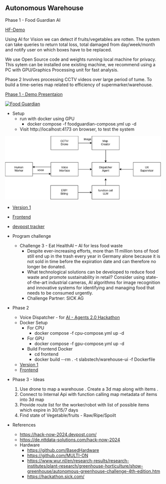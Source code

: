 ## Autonomous Warehouse

Phase 1 - Food Guardian AI

[HF-Demo](https://huggingface.co/spaces/gaganyatri/warehouse)

Using AI for Vision we can detect if fruits/vegetables are rotten. The system can take queries to return total loss, total damaged from day/week/month and notify user on which boxes have to be replaced.

We use Open Source code and weights running local machine for privacy. This sytem can be installed one existing machine, we recommend using a PC with GPU/Graphics Processing unit for fast analysis.

Phase 2 Involves processing CCTV videos over large period of tume. To build a time-series map related to efficiency of supermarker/warehouse.

[Phase 1 - Demo Presentaion](docs/demo_presentation.md)


[![Food Guardian](https://img.youtube.com/vi/OCcMmftCKFs/0.jpg)](https://www.youtube.com/watch?v=OCcMmftCKFs)


- Setup
  - run with docker using GPU
    - docker compose -f foodguardian-compose.yml up -d
  - Visit  http://localhost:4173 on browser, to test the system


!["Voice Dispatcher"](docs/images/dispatcher.drawio.png "Voice Dispatcher") 

- [Version 1](version-1.md)

- [Frontend](frontend/README.md)

- [devpost tracker](https://devpost.com/software/drishti-09zpyk)


- Program challenge 

  - Challenge 3 - Eat HealthAI – AI for less food waste
    - Despite ever-increasing efforts, more than 11 million tons of food still end up in the trash every year in Germany alone because it is not sold in time before the expiration date and can therefore no longer be donated.
    - What technological solutions can be developed to reduce food waste and promote sustainability in retail? Consider using state-of-the-art industrial cameras, AI algorithms for image recognition and innovative systems for identifying and managing food that needs to be consumed urgently.
    - Challenge Partner: SICK AG


- Phase 2

  - Voice Dispatcher - for [AI - Agents 2.0 Hackathon](https://lu.ma/ai-agents-2.0)
  - Docker Setup
    - For CPU
      - docker compose -f cpu-compose.yml up -d
    - For GPU
      - docker compose -f gpu-compose.yml up -d
    - Build Frontend Docker
      - cd frontend
      - docker build --rm . -t slabstech/warehouse-ui -f Dockerfile
  - [Version 1](version-1.md)
  - [Frontend](frontend/README.md)

- Phase 3 - Ideas

  1. Use drone to map a warehouse . Create a 3d map along with items .
  2. Connect to Internal Api with function calling map metadata of items into 3d map
  3. Provide route list for the worker/robot with list of possible items which expire in 30/15/7 days
  4. Find state of Vegetable/fruits - Raw/Ripe/Spoilt


- References 
  - https://hack-now-2024.devpost.com/
  - https://de.nttdata-solutions.com/hack-now-2024
  - Hardware
    - https://github.com/BasedHardware
    - https://github.com/MULTI-ON
    - https://www.wur.nl/en/research-results/research-institutes/plant-research/greenhouse-horticulture/show-greenhouse/autonomous-greenhouse-challenge-4th-edition.htm
    - https://hackathon.sick.com/
